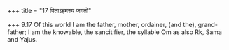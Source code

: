 +++
title = "17 पिताऽहमस्य जगतो"

+++
9.17 Of this world I am the father, mother, ordainer, (and the),
grand-father; I am the knowable, the sancitifier, the syllable Om as
also Rk, Sama and Yajus.
